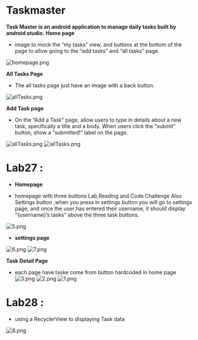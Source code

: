 # Taskmaster



**Task Master is an android application to manage daily tasks built by android studio.**
**Home page**

-  image to mock the “my tasks” view, and buttons at the bottom of the page to allow going to the “add tasks” and “all tasks” page.

![homepage.png](./homepage.png)

**All Tasks Page**

- The all tasks page just have an image with a back button.

![allTasks.png](./allTasks.png)

**Add Task page**

- On the “Add a Task” page, allow users to type in details about a new task, specifically a title and a body. When users click the “submit” button, show a “submitted!” label on the page.


![allTasks.png](./addtask.png)   ![allTasks.png](./submitted.png)



# Lab27 :

- **Homepage**


- homepage with three buttons Lab,Reading and Code Challenge Also Settings button ,when you press in settings button you will go to settings  page, and once the user has entered their username, it should display “{username}’s tasks” above the three task buttons.


![5.png](./5.png)      


- **settings  page**

![6.png](./6.png)   ![7.png](./7.png)


**Task Detail Page** 


- each page have taske come from button  hardcoded in home page
![3.png](./3.png)  ![2.png](./2.png)  ![1.png](./1.png)


# Lab28 :
- using a RecyclerView to displaying Task data


![8.png](./8.png)
